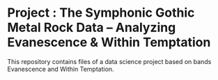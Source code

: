 # Project : The Symphonic Gothic Metal Rock Data – Analyzing Evanescence & Within Temptation

This repository contains files of a data science project based on bands Evanescence and Within Temptation.
